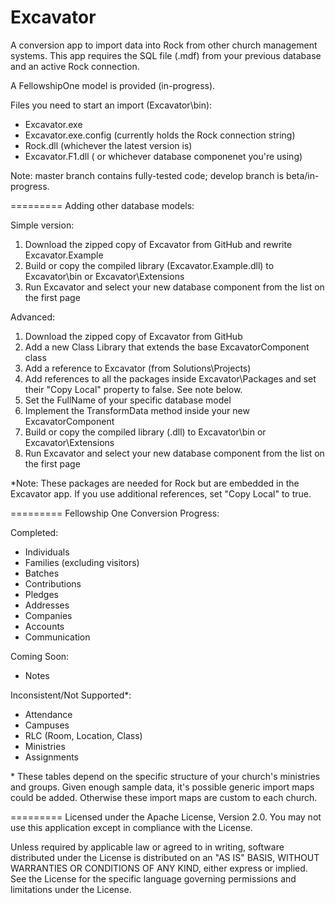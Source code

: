 Excavator
=========

A conversion app to import data into Rock from other church management systems.  This app requires the SQL file (.mdf) from your previous database and an active Rock connection.

A FellowshipOne model is provided (in-progress).

Files you need to start an import (Excavator\bin):
- Excavator.exe
- Excavator.exe.config (currently holds the Rock connection string)
- Rock.dll (whichever the latest version is)
- Excavator.F1.dll ( or whichever database componenet you're using)

Note: master branch contains fully-tested code; develop branch is beta/in-progress.

=========
Adding other database models:

Simple version:
1. Download the zipped copy of Excavator from GitHub and rewrite Excavator.Example
2. Build or copy the compiled library (Excavator.Example.dll) to Excavator\bin or Excavator\Extensions
3. Run Excavator and select your new database component from the list on the first page

Advanced:
1. Download the zipped copy of Excavator from GitHub 
2. Add a new Class Library that extends the base ExcavatorComponent class
3. Add a reference to Excavator (from Solutions\Projects)
4. Add references to all the packages inside Excavator\Packages and set their "Copy Local" property to false.  See note below.  
5. Set the FullName of your specific database model 
6. Implement the TransformData method inside your new ExcavatorComponent
7. Build or copy the compiled library (.dll) to Excavator\bin or Excavator\Extensions
8. Run Excavator and select your new database component from the list on the first page

\*Note: These packages are needed for Rock but are embedded in the Excavator app.  If you use additional references, set "Copy Local" to true.

=========
Fellowship One Conversion Progress:

Completed:
* Individuals 
* Families (excluding visitors)
* Batches
* Contributions
* Pledges
* Addresses
* Companies
* Accounts
* Communication

Coming Soon:
* Notes

Inconsistent/Not Supported*:
* Attendance
* Campuses
* RLC (Room, Location, Class)
* Ministries
* Assignments

\* These tables depend on the specific structure of your church's ministries and groups.  Given enough sample data, it's possible generic import maps could be added.  Otherwise these import maps are custom to each church.

=========
Licensed under the Apache License, Version 2.0. You may not use this application except in compliance with the License.

Unless required by applicable law or agreed to in writing, software distributed under the License is distributed on an "AS IS" BASIS, WITHOUT WARRANTIES OR CONDITIONS OF ANY KIND, either express or implied. See the License for the specific language governing permissions and limitations under the License.
